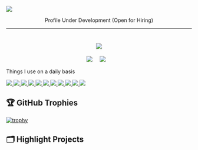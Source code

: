 ![](https://komarev.com/ghpvc/?username=WebAdib&style=for-the-badge)
<!-- ================================================================================================================================================================ -->
<!-- <div align="center">
  <img src="https://github.com/Ileriayo/ileriayo/blob/master/images/header.gif" alt="header"/>
</div>
-->
<p align="center"> Profile Under Development (Open for Hiring)</p>
<hr>
<!-- ================================================================================================================================================================ -->


<!-- ================================================================================================================================================================ -->

<h1 align="center">
  <a href="https://git.io/typing-svg">
    <img src="https://readme-typing-svg.herokuapp.com/?lines=Hello,+There!+👋;I+am+Md+Adib+Khan....;Nice+to+meet+you!&center=true&size=30">
  </a>
</h1>
<p align="center">
  <a target="_blank"href="https://www.linkedin.com/in/md-adib-khan-94a539316/"><img src="https://img.shields.io/badge/linkedin-%230077B5.svg?&style=for-the-badge&logo=linkedin&logoColor=white" /></a>&nbsp;&nbsp;&nbsp;&nbsp;
  <a href="mailto:webadib@gmail.com"><img src="https://img.shields.io/badge/gmail-%23D14836.svg?&style=for-the-badge&logo=gmail&logoColor=white" /></a>&nbsp;&nbsp;&nbsp;&nbsp;
</p>
<!-- ================================================================================================================================================================ -->
Things I use on a daily basis

<p align="left">
  <a href="https://github.com/WebAdib/webadib">
<img  src="https://readme-components.vercel.app/api?component=logo&fill=black&logo=flutter&animation=pulse&svgfill=59c7f8">
</a>
  <a href="https://github.com/WebAdib/webadib">
<img  src="https://readme-components.vercel.app/api?component=logo&fill=black&logo=dart&svgfill=2d79c7">
</a>
  <a href="https://github.com/WebAdib/webadib">
<img  src="https://readme-components.vercel.app/api?component=logo&fill=black&logo=figma&svgfill=f25425">
</a>
  <a href="https://github.com/WebAdib/webadib">
<img  src="https://readme-components.vercel.app/api?component=logo&fill=black&logo=wordpress&svgfill=21759b">
</a>
  <a href="https://github.com/WebAdib/webadib">
<img  src="https://readme-components.vercel.app/api?component=logo&fill=black&logo=java&svgfill=f6851d">
</a>
<a href="https://github.com/WebAdib/webadib">
 <img  src="https://readme-components.vercel.app/api?component=logo&fill=black&logo=react&animation=spin&svgfill=15d8fe">  
 </a>
   <a href="https://github.com/WebAdib/webadib">
<img  src="https://readme-components.vercel.app/api?component=logo&fill=black&logo=typescript&svgfill=2d79c7">
</a>
 <a href="https://github.com/WebAdib/webadib">
 <img  src="https://readme-components.vercel.app/api?component=logo&fill=black&logo=node.js&svgfill=659b60">
</a>
<a href="https://github.com/WebAdib/webadib">
<img  src="https://readme-components.vercel.app/api?component=logo&fill=black&logo=javascript&svgfill=f6df1c">
</a>
<a href="https://github.com/WebAdib/webadib">
<img  src="https://readme-components.vercel.app/api?component=logo&fill=black&logo=CSS3&svgfill=028dd1">
</a>
<a href="https://github.com/WebAdib/webadib">
<img  src="https://readme-components.vercel.app/api?component=logo&fill=black&logo=github">
</a>
</p>

<!-- ================================================================================================================================================================ -->
<!-- <picture>
    <source media="(prefers-color-scheme: dark)" srcset="https://github-readme-stats-ouuan.vercel.app/api?username=webadib&theme=dark&show_icons=true">
    <img align="right" width="50%" src="https://github-readme-stats-ouuan.vercel.app/api?username=webadib&show_icons=true">
</picture> -->
<!-- ================================================================================================================================================================ -->
## 🏆 GitHub Trophies

[![trophy](https://github-profile-trophy.vercel.app/?username=webadib&theme=nord&column=7)](https://github.com/ryo-ma/github-profile-trophy)

## 🗂️ Highlight Projects

<!-- <a href="https://github.com/WebAdib/webadib">
  <img align="center" src="https://github-readme-stats.vercel.app/api/pin/?username=zhenye-na&repo=DA-RNN&show_icons=true&line_height=27&title_color=6aa6f8&text_color=8a919a&icon_color=6aa6f8&bg_color=22272e" alt="DA-RNN" />
</a>

<a href="https://github.com/Zhenye-Na/crnn-pytorch">
  <img align="center" src="https://github-readme-stats.vercel.app/api/pin/?username=zhenye-na&repo=crnn-pytorch&show_icons=true&line_height=27&title_color=6aa6f8&text_color=8a919a&icon_color=6aa6f8&bg_color=22272e" alt="crnn-pytorch" />
</a> -->
<!-- ================================================================================================================================================================ -->












<!--
**WebAdib/webadib** is a ✨ _special_ ✨ repository because its `README.md` (this file) appears on your GitHub profile.

Here are some ideas to get you started:

- 🔭 I’m currently working on ...
- 🌱 I’m currently learning ...
- 👯 I’m looking to collaborate on ...
- 🤔 I’m looking for help with ...
- 💬 Ask me about ...
- 📫 How to reach me: ...
- 😄 Pronouns: ...
- ⚡ Fun fact: ...
-->
